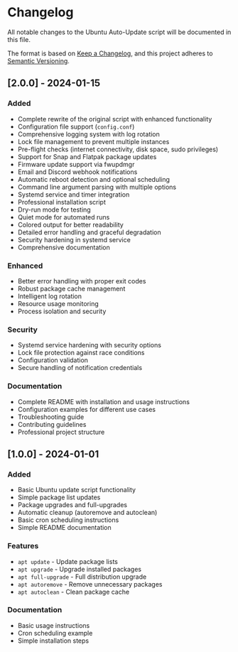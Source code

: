 # Changelog

All notable changes to the Ubuntu Auto-Update script will be documented in this file.

The format is based on [Keep a Changelog](https://keepachangelog.com/en/1.0.0/),
and this project adheres to [Semantic Versioning](https://semver.org/spec/v2.0.0.html).

## [2.0.0] - 2024-01-15

### Added
- Complete rewrite of the original script with enhanced functionality
- Configuration file support (`config.conf`)
- Comprehensive logging system with log rotation
- Lock file management to prevent multiple instances
- Pre-flight checks (internet connectivity, disk space, sudo privileges)
- Support for Snap and Flatpak package updates
- Firmware update support via fwupdmgr
- Email and Discord webhook notifications
- Automatic reboot detection and optional scheduling
- Command line argument parsing with multiple options
- Systemd service and timer integration
- Professional installation script
- Dry-run mode for testing
- Quiet mode for automated runs
- Colored output for better readability
- Detailed error handling and graceful degradation
- Security hardening in systemd service
- Comprehensive documentation

### Enhanced
- Better error handling with proper exit codes
- Robust package cache management
- Intelligent log rotation
- Resource usage monitoring
- Process isolation and security

### Security
- Systemd service hardening with security options
- Lock file protection against race conditions
- Configuration validation
- Secure handling of notification credentials

### Documentation
- Complete README with installation and usage instructions
- Configuration examples for different use cases
- Troubleshooting guide
- Contributing guidelines
- Professional project structure

## [1.0.0] - 2024-01-01

### Added
- Basic Ubuntu update script functionality
- Simple package list updates
- Package upgrades and full-upgrades
- Automatic cleanup (autoremove and autoclean)
- Basic cron scheduling instructions
- Simple README documentation

### Features
- `apt update` - Update package lists
- `apt upgrade` - Upgrade installed packages
- `apt full-upgrade` - Full distribution upgrade
- `apt autoremove` - Remove unnecessary packages
- `apt autoclean` - Clean package cache

### Documentation
- Basic usage instructions
- Cron scheduling example
- Simple installation steps
